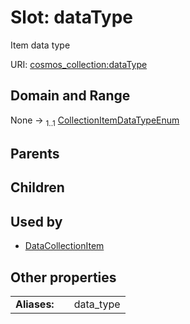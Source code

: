 
# Slot: dataType

Item data type

URI: [cosmos_collection:dataType](https://www.cdisc.org/cosmos/collection_v1.0dataType)


## Domain and Range

None &#8594;  <sub>1..1</sub> [CollectionItemDataTypeEnum](CollectionItemDataTypeEnum.md)

## Parents


## Children


## Used by

 * [DataCollectionItem](DataCollectionItem.md)

## Other properties

|  |  |  |
| --- | --- | --- |
| **Aliases:** | | data_type |